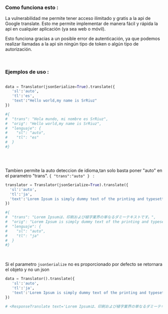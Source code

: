 ### Como funciona esto : 

La vulnerabilidad me permite tener acceso ilimitado y gratis a la api de Google translate. Esto me permite implementar de manera fácil y rápida la api en cualquier aplicación (ya sea web o móvil).

Esto funciona gracias a un posible error de autenticación, ya que podemos realizar llamadas a la api sin ningún tipo de token o algún tipo de autorización.



<br/>

### Ejemplos de uso :


```python

data = Translator(jsonSerialize=True).translate({
   'sl':'auto',
   'tl':'es',
   'text':"Hello world,my name is SrRiuz"
})

#{
#  "trans": "Hola mundo, mi nombre es SrRiuz",
#  "orig": "Hello world,my name is SrRiuz",
#  "lenguaje": {
#    "sl": "auto",
#    "tl": "es"
#  }
#}



```

<br/>


Tambien permite la auto deteccion de idioma,tan solo basta poner "auto" en el parametro "trans".  ```{ "trans":"auto" } ``` :
<br/>

```python
translator = Translator(jsonSerialize=True).translate({
  'sl':'auto',
  'tl':'ja',
  'text':'Lorem Ipsum is simply dummy text of the printing and typesetting industry. '
})  

#{
#  "trans": "Lorem Ipsumは、印刷および植字業界の単なるダミーテキストです。",
#  "orig": "Lorem Ipsum is simply dummy text of the printing and typesetting industry.",
#  "lenguaje": {
#    "sl": "auto",
#    "tl": "ja"
#  }
#}

```


<br/>


Si el parametro ```jsonSerialize``` no es proporcionado por defecto se retornara el objeto y no un json
<br/>

```python
data = Translator().translate({
   'sl':'auto',
   'tl':'ja',
   'text':'Lorem Ipsum is simply dummy text of the printing and typesetting industry.'
})

# <ResponseTranslate text='Lorem Ipsumは、印刷および植字業界の単なるダミーテキストです。...' sl='auto' lt='ja' error='False'>
```


